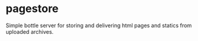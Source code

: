 # pagestore
Simple bottle server for storing and delivering html pages and statics from uploaded archives.
